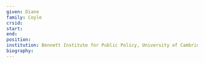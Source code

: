 ```yaml
---
given: Diane
family: Coyle
crsid: 
start: 
end:
position: 
institution: Bennett Institute for Public Policy, University of Cambridge
biography: 
---
```

